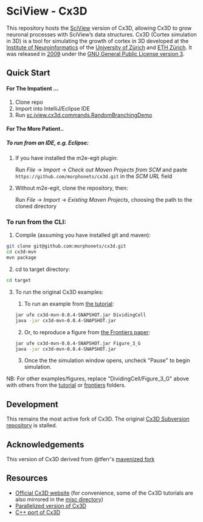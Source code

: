 # SciView - Cx3D 
This repository hosts the [SciView](http://sc.iview.sc) version of Cx3D, allowing Cx3D to grow neuronal processes with SciView’s data structures. Cx3D (Cortex simulation in 3D) is a tool for simulating the growth of cortex in 3D developed at the [Institute of Neuroinformatics](http://www.ini.uzh.ch/) of the [University of Zürich](http://www.uzh.ch/) and [ETH Zürich](http://www.ethz.ch/). It was released in [2009](https://www.ini.uzh.ch/~amw/seco/cx3d/) under the [GNU General Public License version 3](http://www.gnu.org/licenses/gpl.html).


## Quick Start

#### For The Impatient ...

  1. Clone repo
  2. Import into IntelliJ/Eclipse IDE
  3. Run [sc.iview.cx3d.commands.RandomBranchingDemo](https://github.com/morphonets/cx3d/blob/master/src/main/java/sc/iview/cx3d/commands/RandomBranchingDemo.java)

#### For The More Patient..

##### To run from an IDE, e.g. Eclipse:

 1. If you have installed the m2e-egit plugin:

      Run *File* → *Import* → *Check out Maven Projects from SCM*  and paste `https://github.com/morphonets/cx3d.git` in the *SCM URL* field

 2. Without m2e-egit, clone the repository, then:

      Run *File* → *Import* → *Existing Maven Projects*, choosing the path to the cloned directory

### To run from the CLI:

  1. Compile (assuming you have installed git and maven):

  ```bash
  git clone git@github.com:morphonets/cx3d.git
  cd cx3d-mvn
  mvn package
  ```
  2. cd to target directory:

  ```bash
  cd target
  ```

  3. To run the original Cx3D examples:
  
        1. To run an example from [the tutorial](misc/Cx3DTutorial.pdf):
  
      ```bash
      jar ufe cx3d-mvn-0.0.4-SNAPSHOT.jar DividingCell
      java -jar cx3d-mvn-0.0.4-SNAPSHOT.jar 
      ```
  
        2. Or, to reproduce a figure from [the Frontiers paper](http://journal.frontiersin.org/article/10.3389/neuro.10.025.2009/full):
   
      ```bash
      jar ufe cx3d-mvn-0.0.4-SNAPSHOT.jar Figure_3_G
      java -jar cx3d-mvn-0.0.4-SNAPSHOT.jar
      ```
        3. Once the the simulation window opens, uncheck "Pause" to begin simulation.

  NB: For other examples/figures, replace "DividingCell/Figure_3_G" above with others from the [tutorial](src/main/java/sc/iview/cx3d/simulations/tutorial) or [frontiers](src/main/java/sc/iview/cx3d/simulations/frontiers) folders.


## Development
This remains the most active fork of Cx3D. The original [Cx3D Subversion repository](https://svn.ini.uzh.ch/pub/cx3dp-core/.)  is stalled.

## Acknowledgements
This version of Cx3D derived from @tferr's [mavenized fork](https://github.com/tferr/cx3d-mvn)

## Resources
 * [Official Cx3D website](https://www.ini.uzh.ch/~amw/seco/cx3d/) (for convenience, some of the Cx3D tutorials are also mirrored in the [misc directory](./misc))
 * [Parallelized version of Cx3D](https://github.com/tferr/cx3dp-mvn)
 * [C++ port of Cx3D](https://github.com/breitwieser/cx3d-cpp)
